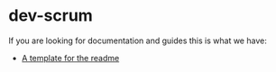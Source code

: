 # dev-scrum

If you are looking for documentation and guides this is what we have:

* [A template for the readme](template_readme.md)
